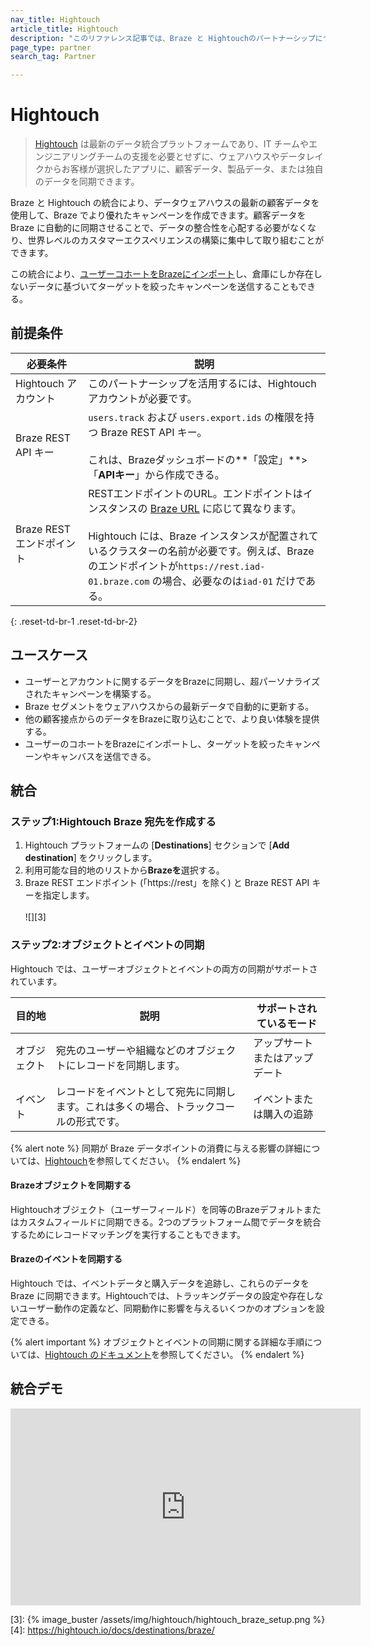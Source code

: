 ```yaml
---
nav_title: Hightouch
article_title: Hightouch
description: "このリファレンス記事では、Braze と Hightouchのパートナーシップについて説明します。Hightouch は、ウェアハウスの顧客データをカスタムツールと同期するプラットフォームです。"
page_type: partner
search_tag: Partner

---
```


# Hightouch

> [Hightouch][1] は最新のデータ統合プラットフォームであり、IT チームやエンジニアリングチームの支援を必要とせずに、ウェアハウスやデータレイクからお客様が選択したアプリに、顧客データ、製品データ、または独自のデータを同期できます。

Braze と Hightouch の統合により、データウェアハウスの最新の顧客データを使用して、Braze でより優れたキャンペーンを作成できます。顧客データを Braze に自動的に同期させることで、データの整合性を心配する必要がなくなり、世界レベルのカスタマーエクスペリエンスの構築に集中して取り組むことができます。 

この統合により、[ユーザーコホートをBrazeにインポート]({{site.baseurl}}/partners/data_and_infrastructure_agility/cohort_import/hightouch/)し、倉庫にしか存在しないデータに基づいてターゲットを絞ったキャンペーンを送信することもできる。

## 前提条件

| 必要条件 | 説明 |
|---|---|
| Hightouch アカウント | このパートナーシップを活用するには、Hightouch アカウントが必要です。
| Braze REST API キー | `users.track` および `users.export.ids` の権限を持つ Braze REST API キー。<br><br> これは、Brazeダッシュボードの**「設定」**>「**APIキー**」から作成できる。 |
| Braze RESTエンドポイント  | RESTエンドポイントのURL。エンドポイントはインスタンスの [Braze URL][2] に応じて異なります。<br><br>Hightouch には、Braze インスタンスが配置されているクラスターの名前が必要です。例えば、Brazeのエンドポイントが`https://rest.iad-01.braze.com` の場合、必要なのは`iad-01` だけである。|
{: .reset-td-br-1 .reset-td-br-2}

## ユースケース

* ユーザーとアカウントに関するデータをBrazeに同期し、超パーソナライズされたキャンペーンを構築する。
* Braze セグメントをウェアハウスからの最新データで自動的に更新する。
* 他の顧客接点からのデータをBrazeに取り込むことで、より良い体験を提供する。
* ユーザーのコホートをBrazeにインポートし、ターゲットを絞ったキャンペーンやキャンバスを送信できる。 

## 統合

### ステップ1:Hightouch Braze 宛先を作成する

1. Hightouch プラットフォームの \[**Destinations**] セクションで \[**Add destination**] をクリックします。
2. 利用可能な目的地のリストから**Brazeを**選択する。
3. Braze REST エンドポイント (「https://rest」を除く) と Braze REST API キーを指定します。<br><br>![][3]

### ステップ2:オブジェクトとイベントの同期

Hightouch では、ユーザーオブジェクトとイベントの両方の同期がサポートされています。

| 目的地 | 説明 | サポートされているモード |
|---|---|---|
| オブジェクト | 宛先のユーザーや組織などのオブジェクトにレコードを同期します。| アップサートまたはアップデート |
| イベント | レコードをイベントとして宛先に同期します。これは多くの場合、トラックコールの形式です。 | イベントまたは購入の追跡 |

{% alert note %}
同期が Braze データポイントの消費に与える影響の詳細については、[Hightouch](https://hightouch.com/docs/destinations/braze#syncing-and-data-point-consumption)を参照してください。
{% endalert %}

#### Brazeオブジェクトを同期する

Hightouchオブジェクト（ユーザーフィールド）を同等のBrazeデフォルトまたはカスタムフィールドに同期できる。2つのプラットフォーム間でデータを統合するためにレコードマッチングを実行することもできます。

#### Brazeのイベントを同期する

Hightouch では、イベントデータと購入データを追跡し、これらのデータを Braze に同期できます。Hightouchでは、トラッキングデータの設定や存在しないユーザー動作の定義など、同期動作に影響を与えるいくつかのオプションを設定できる。

{% alert important %}
オブジェクトとイベントの同期に関する詳細な手順については、[Hightouch のドキュメント](https://hightouch.io/docs/destinations/braze/)を参照してください。
{% endalert %}



## 統合デモ

<div class="video-container">
    <iframe width="560" height="315" src="https://drive.google.com/file/d/1KQdCwZzV88hXMx7AMWgh8izqkldtNv5p/preview" frameborder="0" allow="accelerometer; autoplay; encrypted-media; gyroscope; picture-in-picture" allowfullscreen></iframe>
</div>

[1]: https://hightouch.io
[2]: {{site.baseurl}}/developer_guide/rest_api/basics/#endpoints
[3]: {% image_buster /assets/img/hightouch/hightouch_braze_setup.png %}
[4]: https://hightouch.io/docs/destinations/braze/

